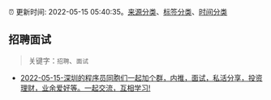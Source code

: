 :alarm_clock: 更新时间: 2022-05-15 05:40:35。[来源分类](../README.md)、[标签分类](../TAGS.md)、[时间分类](../TIMELINE.md)

## 招聘面试


> 关键字：`招聘`、`面试`



- [2022-05-15-深圳的程序员同胞们一起加个群，内推，面试，私活分享，投资理财，业余爱好等。一起交流，互相学习!](https://www.v2ex.com/t/852926) 